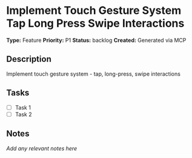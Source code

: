 # Implement Touch Gesture System Tap Long Press Swipe Interactions

**Type:** Feature
**Priority:** P1
**Status:** backlog
**Created:** Generated via MCP

## Description
Implement touch gesture system - tap, long-press, swipe interactions

## Tasks
- [ ] Task 1
- [ ] Task 2

## Notes
*Add any relevant notes here*

